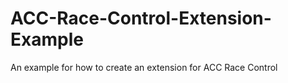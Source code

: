 # ACC-Race-Control-Extension-Example
An example for how to create an extension for ACC Race Control
